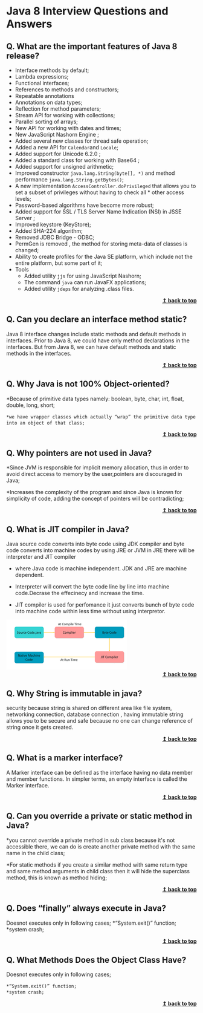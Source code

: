 # Java 8 Interview Questions and Answers

## Q. What are the important features of Java 8 release?

* Interface methods by default;
* Lambda expressions;
* Functional interfaces;
* References to methods and constructors;
* Repeatable annotations
* Annotations on data types;
* Reflection for method parameters;
* Stream API for working with collections;
* Parallel sorting of arrays;
* New API for working with dates and times;
* New JavaScript Nashorn Engine ;
* Added several new classes for thread safe operation;
* Added a new API for `Calendar`and `Locale`;
* Added support for Unicode 6.2.0 ;
* Added a standard class for working with Base64 ;
* Added support for unsigned arithmetic;
* Improved constructor `java.lang.String(byte[], *)` and method performance `java.lang.String.getBytes()`;
* A new implementation `AccessController.doPrivileged` that allows you to set a subset of privileges without having to check all * other access levels;
* Password-based algorithms have become more robust;
* Added support for SSL / TLS Server Name Indication (NSI) in JSSE Server ;
* Improved keystore (KeyStore);
* Added SHA-224 algorithm;
* Removed JDBC Bridge - ODBC;
* PermGen is removed , the method for storing meta-data of classes is changed;
* Ability to create profiles for the Java SE platform, which include not the entire platform, but some part of it;
* Tools
    * Added utility `jjs` for using JavaScript Nashorn;
    * The command `java` can run JavaFX applications;
    * Added utility `jdeps` for analyzing .class files.

<div align="right">
    <b><a href="#">↥ back to top</a></b>
</div>

## Q. Can you declare an interface method static?

Java 8 interface changes include static methods and default methods in interfaces. Prior to Java 8, we could have only method declarations in the interfaces. But from Java 8, we can have default methods and static methods in the interfaces.

<div align="right">
    <b><a href="#">↥ back to top</a></b>
</div>

## Q. Why Java is not 100% Object-oriented?

*Because of primitive data types namely: boolean, byte, char, int, float, double, long, short;

	*we have wrapper classes which actually “wrap” the primitive data type into an object of that class;

<div align="right">
    <b><a href="#">↥ back to top</a></b>
</div>

## Q. Why pointers are not used in Java?

*Since JVM is responsible for implicit memory allocation, thus in order to avoid direct access to memory by the user,pointers are discouraged in Java;

*Increases the complexity of the program and since Java is known for simplicity of code, adding the concept of pointers will be contradicting;

<div align="right">
    <b><a href="#">↥ back to top</a></b>
</div>

## Q. What is JIT compiler in Java?

Java source code converts into byte code using JDK compiler and byte code converts into machine codes by using JRE or JVM in JRE there will be interpreter and JIT compiler 

* where Java code is machine independent. JDK and JRE are machine dependent.

* Interpreter will convert the byte code line by line into machine code.Decrase the effecinecy and increase the time.

* JIT compiler is used for perfomance it just converts bunch of byte code into machine code within less time without using interpretor.

<img src="assets/JIT.png" alt="Jit Compiler" />

<div align="right">
    <b><a href="#">↥ back to top</a></b>
</div>

## Q. Why String is immutable in java?

security because string is shared on different area like file system, networking connection, database connection , having immutable string allows you to be secure and safe because no one can change reference of string once it gets created.

<div align="right">
    <b><a href="#">↥ back to top</a></b>
</div>

## Q. What is a marker interface?

A Marker interface can be defined as the interface having no data member and member functions. In simpler terms, an empty interface is called the Marker interface.

<div align="right">
    <b><a href="#">↥ back to top</a></b>
</div>

## Q. Can you override a private or static method in Java?

*you cannot override a private method in sub class because it's not accessible there, we can do is create another private method with the same name in the child class;

*For static methods if you create a similar method with same return type and same method arguments in child class then it will hide the superclass method, this is known as method hiding;

<div align="right">
    <b><a href="#">↥ back to top</a></b>
</div>

## Q. Does “finally” always execute in Java?

Doesnot executes only in following cases;
	*“System.exit()” function;
	*system crash;

<div align="right">
    <b><a href="#">↥ back to top</a></b>
</div>
 
## Q. What Methods Does the Object Class Have?

Doesnot executes only in following cases;

	*“System.exit()” function;
	*system crash;

<div align="right">
    <b><a href="#">↥ back to top</a></b>
</div>
 
  
